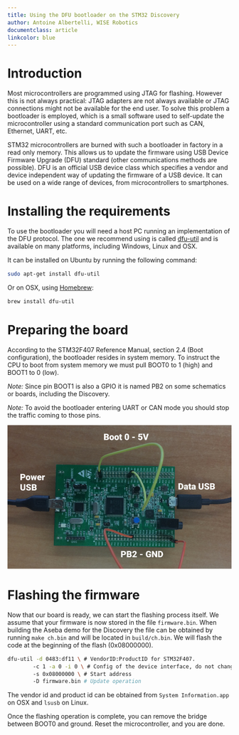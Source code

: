 ```yaml
---
title: Using the DFU bootloader on the STM32 Discovery
author: Antoine Albertelli, WISE Robotics
documentclass: article
linkcolor: blue
---
```


# Introduction
Most microcontrollers are programmed using JTAG for flashing.
However this is not always practical: JTAG adapters are not always available or JTAG connections might not be available for the end user.
To solve this problem a bootloader is employed, which is a small software used to self-update the microcontroller using a standard communication port such as CAN, Ethernet, UART, etc.

STM32 microcontrollers are burned with such a bootloader in factory in a read only memory.
This allows us to update the firmware using USB Device Firmware Upgrade (DFU) standard (other communications methods are possible).
DFU is an official USB device class which specifies a vendor and device independent way of updating the firmware of a USB device.
It can be used on a wide range of devices, from microcontrollers to smartphones.

# Installing the requirements
To use the bootloader you will need a host PC running an implementation of the DFU protocol.
The one we recommend using is called [dfu-util][dfu-util] and is available on many platforms, including Windows, Linux and OSX.

It can be installed on Ubuntu by running the following command:

```bash
sudo apt-get install dfu-util
```

Or on OSX, using [Homebrew][homebrew]:

```bash
brew install dfu-util
```

# Preparing the board
According to the STM32F407 Reference Manual, section 2.4 (Boot configuration), the bootloader resides in system memory.
To instruct the CPU to boot from system memory we must pull BOOT0 to 1 (high) and BOOT1 to 0 (low).

*Note:* Since pin BOOT1 is also a GPIO it is named PB2 on some schematics or boards, including the Discovery.

*Note:* To avoid the bootloader entering UART or CAN mode you should stop the traffic coming to those pins.

![Connections required for the DFU bootloader. The left USB is only required to power the board and can be ignored in case the board has an external power supply.](dfu-connections.jpg)

# Flashing the firmware

Now that our board is ready, we can start the flashing process itself.
We assume that your firmware is now stored in the file `firmware.bin`.
When building the Aseba demo for the Discovery the file can be obtained by running `make ch.bin` and will be located in `build/ch.bin`.
We will flash the code at the beginning of the flash (0x08000000).

```bash
dfu-util -d 0483:df11 \ # VendorID:ProductID for STM32F407.
        -c 1 -a 0 -i 0 \ # Config of the device interface, do not change
        -s 0x08000000 \ # Start address
        -D firmware.bin # Update operation
```

The vendor id and product id can be obtained from `System Information.app` on OSX and `lsusb` on Linux.

Once the flashing operation is complete, you can remove the bridge between BOOT0 and ground.
Reset the microcontroller, and you are done.

[dfu-util]: http://dfu-util.sourceforge.net/
[homebrew]: http://brew.sh/

